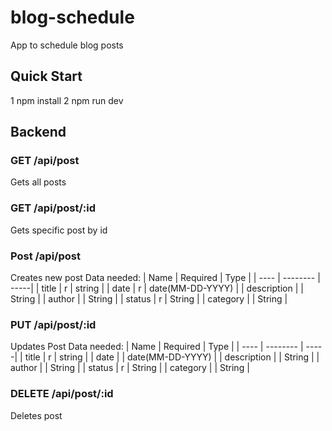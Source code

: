 # blog-schedule
App to schedule blog posts

## Quick Start
1 npm install
2 npm run dev

## Backend

### GET /api/post
Gets all posts

### GET /api/post/:id
Gets specific post by id

### Post /api/post
Creates new post
Data needed:
| Name | Required | Type |
| ----  | -------- | -----|
| title | r | string |
| date | r | date(MM-DD-YYYY) |
| description |  | String |
| author |  | String |
| status | r | String |
| category |  | String |

### PUT /api/post/:id
Updates Post
Data needed:
| Name | Required | Type |
| ----  | -------- | -----|
| title | r | string |
| date |  | date(MM-DD-YYYY) |
| description |  | String |
| author |  | String |
| status | r | String |
| category |  | String |

### DELETE /api/post/:id
Deletes post

